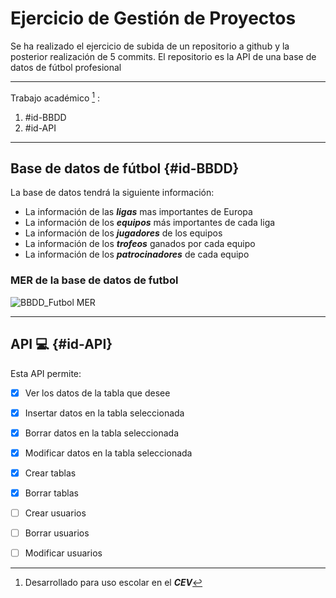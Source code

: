 # Ejercicio de Gestión de Proyectos

Se ha realizado el ejercicio de subida de un repositorio a github y la posterior realización de 5 commits.
El repositorio es la API de una base de datos de fútbol profesional

---

Trabajo académico [^1] :

1. #id-BBDD
2. #id-API

---

## Base de datos de fútbol {#id-BBDD}

La base de datos tendrá la siguiente información:

- La información de las ***ligas*** mas importantes de Europa
- La información de los ***equipos*** más importantes de cada liga
- La información de los ***jugadores*** de los equipos
- La información de los ***trofeos*** ganados por cada equipo
- La información de los ***patrocinadores*** de cada equipo

### MER de la base de datos de futbol

![BBDD_Futbol MER](https://user-images.githubusercontent.com/114089760/207039841-0b5c7b4b-5825-41f2-9499-b8a7aac19a5e.jpg)

---

## API :computer: {#id-API}

Esta API permite:

- [x] Ver los datos de la tabla que desee
- [x] Insertar datos en la tabla seleccionada
- [x] Borrar datos en la tabla seleccionada
- [x] Modificar datos en la tabla seleccionada
- [x] Crear tablas
- [x] Borrar tablas
- [ ] Crear usuarios
- [ ] Borrar usuarios
- [ ] Modificar usuarios
 

[^1]: Desarrollado para uso escolar en el ***CEV***
